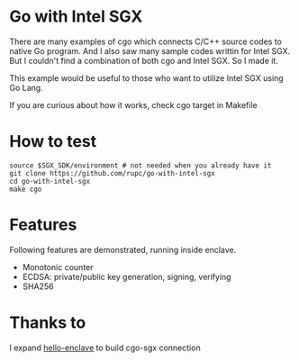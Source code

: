 # Go with Intel SGX 
There are many examples of cgo which connects C/C++ source codes to native Go program. And I also saw many sample codes writtin for Intel SGX. But I couldn't find a combination of both cgo and Intel SGX. So I made it.

This example would be useful to those who want to utilize Intel SGX using Go Lang.

If you are curious about how it works, check cgo target in Makefile

# How to test
```
source $SGX_SDK/environment # not needed when you already have it
git clone https://github.com/rupc/go-with-intel-sgx
cd go-with-intel-sgx
make cgo
```

# Features
Following features are demonstrated, running inside enclave.
- Monotonic counter
- ECDSA: private/public key generation, signing, verifying
- SHA256

# Thanks to
I expand [hello-enclave](https://github.com/digawp/hello-enclave) to build cgo-sgx connection
